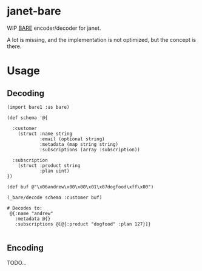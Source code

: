 # janet-bare

WIP [BARE](https://baremessages.org) encoder/decoder for janet.

A lot is missing, and the implementation is not optimized, but the concept is there.

# Usage

## Decoding

```
(import bare1 :as bare)
 
(def schema '@{
  
  :customer
    (struct :name string
            :email (optional string)
            :metadata (map string string)
            :subscriptions (array :subscription))

  :subscription
    (struct :product string
            :plan uint)
})

(def buf @"\x06andrew\x00\x00\x01\x07dogfood\xff\x00")

(_bare/decode schema :customer buf)

# Decodes to:
 @{:name "andrew"
   :metadata @{}
   :subscriptions @[@{:product "dogfood" :plan 127}]}
      
```

## Encoding

TODO...